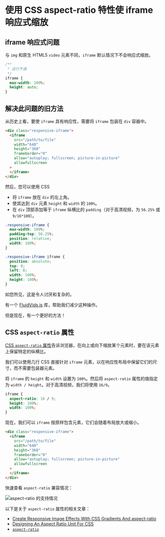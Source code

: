 # 使用 CSS aspect-ratio 特性使 iframe 响应式缩放

## iframe 响应式问题

与 `img` 和原生 HTML5 `video` 元素不同，`iframe` 默认情况下不会响应式缩放。

```css
/**
 * 这行不通
 */
iframe {
  max-width: 100%;
  height: auto;
}
```

## 解决此问题的旧方法

从历史上看，要使 `iframe` 具有响应性，需要将 `iframe` 包装在 `div` 容器中。

```html
<div class="responsive-iframe">
  <iframe
    src="/path/to/file"
    width="640"
    height="360"
    frameborder="0"
    allow="autoplay; fullscreen; picture-in-picture"
    allowfullscreen
  >
  </iframe>
</div>
```

然后，您可以使用 CSS

- 将 `iframe` 放在 `div` 的左上角。
- 使其达到 `div` 元素 `height` 和 `width` 的 `100%`。
- 在 `div` 顶部添加等于 `iframe` 纵横比的 `padding`（对于高清视频，为 `56.25%` 或 `9/16*100`）。

```css
.responsive-iframe {
  max-width: 100%;
  padding-top: 56.25%;
  position: relative;
  width: 100%;
}

.responsive-iframe iframe {
  position: absolute;
  top: 0;
  left: 0;
  width: 100%;
  height: 100%;
}
```

如您所见，这是令人讨厌和复杂的。

有一个 [FluidVids.js](https://github.com/toddmotto/fluidvids) 库，帮助我们减少这种操作。

但是现在，有一个更好的方法！

## CSS `aspect-ratio` 属性

[CSS `aspect-ratio` 属性](https://developer.mozilla.org/zh-CN/docs/Web/CSS/@media/aspect-ratio)告诉浏览器，在向上或向下缩放某个元素时，要在该元素上保留特定的纵横比。

我们可以使用几行 CSS 直接针对 `iframe` 元素，以在响应性布局中保留它们的尺寸，而不需要包装器元素。

将 `iframe` 的 `height` 和 `width` 设置为 `100%`。然后将 `aspect-ratio` 属性的值指定为 `width / height`。对于高清视频，我们将使用 `16/9`。

```css
iframe {
  aspect-ratio: 16 / 9;
  height: 100%;
  width: 100%;
}
```

现在，我们可以 `iframe` 按原样包含元素，它们会随着布局放大或缩小。

```html
<div class="responsive-iframe">
  <iframe
    src="/path/to/file"
    width="640"
    height="360"
    frameborder="0"
    allow="autoplay; fullscreen; picture-in-picture"
    allowfullscreen
  >
  </iframe>
</div>
```

快速查看 `aspect-ratio` 兼容情况：

![aspect-ratio 的支持情况](https://upload-images.jianshu.io/upload_images/18281896-b9e25e8a37d2ea37.png?imageMogr2/auto-orient/strip%7CimageView2/2/w/1240)

以下是关于 `aspect-ratio` 属性的相关文章：

- [Create Responsive Image Effects With CSS Gradients And aspect-ratio](https://www.smashingmagazine.com/2021/02/responsive-image-effects-css-gradients-aspect-ratio/)
- [Designing An Aspect Ratio Unit For CSS](https://www.smashingmagazine.com/2019/03/aspect-ratio-unit-css/)
- [`aspect-ratio`](https://drafts.csswg.org/css-sizing-4/#ratios)
